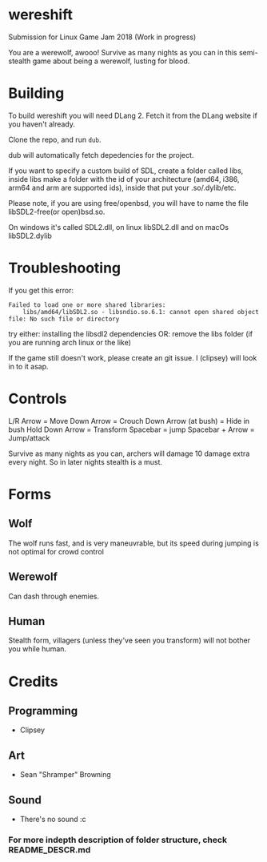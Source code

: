 # wereshift
Submission for Linux Game Jam 2018 (Work in progress)

You are a werewolf, awooo!
Survive as many nights as you can in this semi-stealth game about being a werewolf, lusting for blood.

# Building
To build wereshift you will need DLang 2. Fetch it from the DLang website if you haven't already.

Clone the repo, and run `dub`.

dub will automatically fetch depedencies for the project.

If you want to specify a custom build of SDL, create a folder called libs, inside libs make a folder with the id of your architecture (amd64, i386, arm64 and arm are supported ids), inside that put your .so/.dylib/etc.

Please note, if you are using free/openbsd, you will have to name the file libSDL2-free(or open)bsd.so.

On windows it's called SDL2.dll, on linux libSDL2.dll and on macOs libSDL2.dylib

# Troubleshooting
If you get this error:
```
Failed to load one or more shared libraries:
    libs/amd64/libSDL2.so - libsndio.so.6.1: cannot open shared object file: No such file or directory
```
try either: installing the libsdl2 dependencies
OR: remove the libs folder (if you are running arch linux or the like)

If the game still doesn't work, please create an git issue. I (clipsey) will look in to it asap.

# Controls
L/R Arrow = Move
Down Arrow = Crouch
Down Arrow (at bush) = Hide in bush
Hold Down Arrow = Transform
Spacebar = jump
Spacebar + Arrow = Jump/attack

Survive as many nights as you can, archers will damage 10 damage extra every night. So in later nights stealth is a must.

# Forms
## Wolf
The wolf runs fast, and is very maneuvrable, but its speed during jumping is not optimal for crowd control
## Werewolf
Can dash through enemies.
## Human
Stealth form, villagers (unless they've seen you transform) will not bother you while human.

# Credits
## Programming
 * Clipsey

## Art
 * Sean "Shramper" Browning

## Sound
 * There's no sound :c


### For more indepth description of folder structure, check README_DESCR.md
